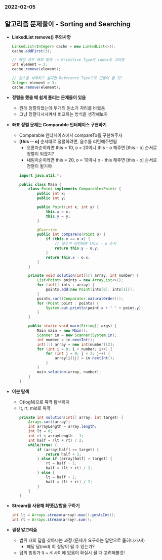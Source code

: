 ### 2022-02-05

## 알고리즘 문제풀이 - Sorting and Searching
- **LinkedList remove() 주의사항**
    ```java
    LinkedList<Integer> cache = new LinkedList<>();
    cache.addFirst(3);
    
    // 해당 경우 예외 발생 -> Primitive Type은 index로 고려함
    int element = 3;
    cache.remove(element);
    
    // 원소를 삭제하고 싶다면 Reference Type으로 만들어 줄 것!
    Integer element = 3;
    cache.remove(element);
    ```
  
- **정렬을 했을 때 쉽게 풀리는 문제들이 있음**
  - 원래 정렬되었는데 두개의 원소가 자리를 바꿨음
  - 그냥 정렬다시시켜서 비교하는 방식을 생각해보자

- **좌표 정렬 문제는 Comparable 인터페이스 구현하기**
  - Comparable 인터페이스에서 compareTo를 구현해주자
  - **[this -- o]** 순서대로 정렬하려면, 음수를 리턴해주면됨
    - 오름차순이라면 this = 10, o = 20이니 this - o 해주면 [this - o] 순서로 정렬이 되겠지?
    - 내림차순이라면 this = 20, o = 10이니 o - this 해주면 [this - o] 순서로 정렬이 될거야
    ```java
    import java.util.*;
    
    public class Main {
        class Point implements Comparable<Point> {
            public int x;
            public int y;
    
            public Point(int x, int y) {
                this.x = x;
                this.y = y;
            }
    
            @Override
            public int compareTo(Point o) {
                if (this.x == o.x) {
                    // 음수가 리턴되면 this - o 순서
                    return this.y - o.y;
                }
                return this.x - o.x;
            }
        }
    
        private void solution(int[][] array, int number) {
            List<Point> points = new ArrayList<>();
            for (int[] ints : array) {
                points.add(new Point(ints[0], ints[1]));
            }
            points.sort(Comparator.naturalOrder());
            for (Point point : points) {
                System.out.println(point.x + " " + point.y);
            }
        }
    
        public static void main(String[] args) {
            Main main = new Main();
            Scanner in = new Scanner(System.in);
            int number = in.nextInt();
            int[][] array = new int[number][2];
            for (int i = 0; i < number; i++) {
                for (int j = 0; j < 2; j++) {
                    array[i][j] = in.nextInt();
                }
            }
            main.solution(array, number);
        }
    }
    ```

- **이분 탐색**
  - O(logN)으로 뚝딱 탐색하자
  - lt, rt, mid로 뚝딱
    ```java
    private int solution(int[] array, int target) {
        Arrays.sort(array);
        int arrayLength = array.length;
        int lt = 0;
        int rt = arrayLength - 1;
        int half = (lt + rt) / 2;
        while(true) {
            if (array[half] == target) {
                return half + 1;
            } else if (array[half] > target) {
                rt = half - 1;
                half = (lt + rt) / 2;
            } else {
                lt = half + 1;
                half = (lt + rt) / 2;
            }
        }
    }
    ```

- **Stream을 사용해 최댓값/합을 구하기**
  ```java
  int lt = Arrays.stream(array).max().getAsInt();
  int rt = Arrays.stream(array).sum();
  ```

- **결정 알고리즘**
  - 범위 내의 답을 찾아나는 과정 (문제가 요구하는 답안으로 좁혀나가자!)
    - 해당 답(mid) 이 정답이 될 수 있는가?
  - 답의 범위가 lt ~ rt 사이에 있음이 확실시 될 때 고려해볼것!
